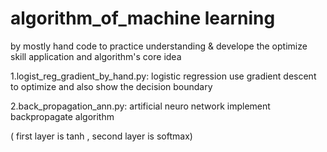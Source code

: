 # algorithm_of_machine learning


by mostly hand code to practice understanding & develope the optimize skill application and algorithm's core idea

1.logist_reg_gradient_by_hand.py: logistic regression use gradient descent to optimize and also show the decision boundary


2.back_propagation_ann.py: artificial neuro network implement backpropagate algorithm 

( first layer is tanh , second layer is softmax)
